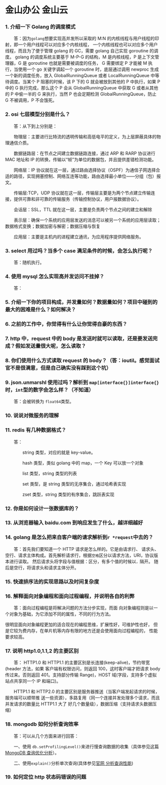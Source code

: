 # 金山办公 金山云

### 1. 介绍一下 Golang 的调度模式

&emsp;&emsp;答：因为`golang`想要实现高并发所以采取的 M:N 的内核线程与用户线程的印射，即一个用户线程可以对应多个内核线程，
一个内核线程也可以对应多个用户线程，而且为了便于管理 golang 的 GC，需要 golang 自己实现 goroutine 的调度。
golang 的调度系统主要基于 M-P-G 的结构，M 是内核线程，P 是上下文管理器，G 是 goroutine 也就是需要被调度的任务，
G 需要绑定 P 才能被 M 执行，当使用一个 go 关键字调起一个 goroutine 时，底层通过调用 newproc 生成一个新的调度任务，放入 GlobalRunningQueue 或者 LocalRunningQueue 中等待调度。当某个 P 阻塞的时候，该 P 下的 G 就会被放到其他的 P 中执行，如果
P 中的 G 执行完成，那么这个 P 会从 GlobalRunningQueue 中获取 G 或者从其他的 P 中偷一半的 G 来执行，当然 P 也会定期检测 GlobalRunningQueue，防止 G 不被调用，P 不会饿死。

### 2. osi 七层模型分别是什么？

&emsp;&emsp;答：从下到上分别是：

&emsp;&emsp;物理层：主要进行比特流的透明传输和高低电平的定义，为上层屏蔽具体的物理通信介质。

&emsp;&emsp;数据链路层：在节点之间建立数据链路连接，通过 ARP 和 RARP 协议进行 MAC 地址和 IP 的转换，传输以“帧”为单位的数据包，并且提供差错检测功能。

&emsp;&emsp;网络层：IP 协议就在这一层，通过路由选择协议（OSPF）为通信子网选择合适的路径，实现拥塞控制、网络互连等功能，路由选择最小单位——分组（包）报文。

&emsp;&emsp;传输层:TCP，UDP 协议就在这一层，传输层主要是为两个节点建立传输连接，提供可靠和非可靠的传输服务（传输控制协议，用户报数据协议）。

&emsp;&emsp;会话层：SSL，TTL 就在这一层，主要是负责两个节点之间的建立和解除

&emsp;&emsp;表示层：确保一个系统的应用层发送的消息可以被另一个系统的应用层读取；数据格式变换；数据加密与解密；数据压缩与恢复

&emsp;&emsp;应用层：主要是主机内的进程建立通讯，为应用程序提供网络服务。

### 3. select 用过吗？当多个 case 满足条件的时候，会怎么执行呢？

&emsp;&emsp;答：随机执行。

### 4. 使用 mysql 怎么实现高并发访问不挂掉？

&emsp;&emsp;答：

### 5. 介绍一下你的项目构成，并发量如何？数据量如何？项目中碰到的最大的困难是什么？如何解决？

### 6. 之前的工作中，你觉得有什么让你觉得自豪的东西？

### 7. http 中，request 中的 body 是发送时就可以读取，还是要发送完成？假如发送量很大呢，怎么读取？

### 8. 你们使用什么方式读取 request 的 body？（答：ioutil。感觉面试官不是很满意，但是自己确实没有踩到这个坑）

### 9. json.unmarshl 使用过吗？解析到 `map[interface{}]interface{}`时，`int`型的数字会怎么样？（不知道）

&emsp;&emsp;答：会被转换为 `float64`类型。

### 10. 说说对微服务的理解

### 11. redis 有几种数据格式？

&emsp;&emsp;答：

&emsp;&emsp;&emsp;&emsp;string 类型，对应的就是 key-value。

&emsp;&emsp;&emsp;&emsp;hash 类型，类似 golang 中的 map，一个 Key 可以放一个对象

&emsp;&emsp;&emsp;&emsp;list 类型，string 类型的列表

&emsp;&emsp;&emsp;&emsp;set 类型，是 string 类型的无序集合，通过哈希表实现

&emsp;&emsp;&emsp;&emsp;zset 类型，string 类型的有序集合，跳跃表实现

### 12. 你是如何设计一张数据库的？

### 13. 从浏览器输入 baidu.com 到响应发生了什么，越详细越好

### 14. golang 是怎么把来自客户端的请求解析到`r *request`中去的？

&emsp;&emsp;答：首先我们要知道一个 HTTP 请求是怎么样的。它是由请求行、
请求头、空行、请求主体构成。首先解析请求行，根据`空格`区分以请求方法，URI，协议版本进行读取。
然后请求头将字段与值根据：区分，有多个值的时候以`，`隔开。
随后是空行，将请求头和请求主体分开。

### 15. 快速排序法的实现思路以及时间复杂度

### 16. 解释面向对象编程和面向过程编程，并说明各自的利弊

&emsp;&emsp;答：面向过程编程是将解决问题的方法分步实现，而面
向对象编程则是以一个对象为基础，为它添加不同的属性，不同的行为方法。

很明显面向对象编程更加的适合现在的编程思维，扩展性好，可维护性也好，
但是它较为费内存，在单片机等内存有限的地方还是会使用面向过程编程的，
性能要求较高。

### 17. 说明 http1.0,1.1,2 的主要区别

&emsp;&emsp;答： HTTP1.0 和 HTTP1.1 的主要区别是长连接(keep-alive)，节约带宽(header 方法，如果
客户端有权限访问，则返回 100，这时客户端才把请求 body 传过来。否则返回 401。支持部分传输
Range)，HOST 域(字段，支持多个虚拟站点共享同一个 IP 和端口)。

&emsp;&emsp;HTTP1.1 和 HTTP2.0 的主要区别是服务器推送（当客户端发起请求的时候，服务端可以顺带推
送一些资源），多路复用（同一个连接并发处理多个请求，而且并发请求的数量比 HTTP1.1 大了
好几个数量级），数据压缩（支持请求头数据压缩）

### 18. mongodb 如何分析查询效率

&emsp;&emsp;答：可以从几个方面来进行回答：

&emsp;&emsp;一、使用 `db.setProfilingLevel()`来进行慢查询数据的收集（具体参见这篇[MongoDB 查询优化分析](https://www.cnblogs.com/zhoujinyi/p/3566773.html)）。

&emsp;&emsp;二、使用`explain()`分析单次查询(具体参见[官网 分析查询性能](http://www.mongoing.com/docs/tutorial/analyze-query-plan.html))

### 19. 如何定位 http 状态码错误的问题
